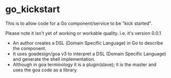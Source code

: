 # go_kickstart
This is to allow code for a Go component/service to be "kick started". 

Please note it isn't yet of working or workable quality. i.e. it's version 0.0.1

 - An author creates a DSL (Domain Specific Language) in Go to describe the component.
 - It uses goadesign/goa v3 to interpret a DSL (Domain Specific Language) and generate the shell implementation. 
 - Although in goa terminology it is a plugin(slave); it is the master and uses the goa code as a library.
